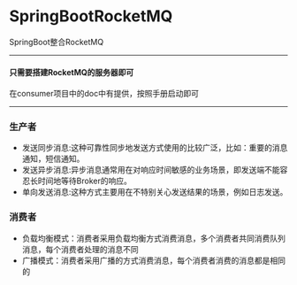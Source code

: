 # SpringBootRocketMQ
SpringBoot整合RocketMQ


----
#### 只需要搭建RocketMQ的服务器即可
在consumer项目中的doc中有提供，按照手册启动即可

----
### 生产者
* 发送同步消息:这种可靠性同步地发送方式使用的比较广泛，比如：重要的消息通知，短信通知。
* 发送异步消息:异步消息通常用在对响应时间敏感的业务场景，即发送端不能容忍长时间地等待Broker的响应。
* 单向发送消息:这种方式主要用在不特别关心发送结果的场景，例如日志发送。




### 消费者
* 负载均衡模式：消费者采用负载均衡方式消费消息，多个消费者共同消费队列消息，每个消费者处理的消息不同
* 广播模式：消费者采用广播的方式消费消息，每个消费者消费的消息都是相同的


